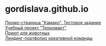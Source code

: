 # gordislava.github.io

<a href="gordislava.github.io/Kamako/">Промо-страница "Камако". Тестовое задание<a><br>
<a href="gordislava.github.io/201369-technomart/">Учебный проект "Техномарт"</a><br>
<a href="gordislava.github.io/AnimalShelter/">Приют для животных<a><br>
<a href="gordislava.github.io/Switch/">Лендинг-портфолио креативной команды<a>
